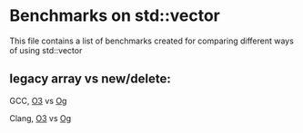 # Benchmarks on std::vector

This file contains a list of benchmarks created for comparing different ways of using std::vector

## legacy array vs new/delete:
GCC, [O3](https://quick-bench.com/q/s4VK2MRg9mV8BOQ1cJ01Z7ptJSg) vs [Og](https://quick-bench.com/q/KkY0OvoL9YDv3Z5hXe0wEZZTwYQ)

Clang, [O3](https://quick-bench.com/q/a0z0UfF_gyIrnDFSs9Msu1Ifd6w) vs [Og](https://quick-bench.com/q/a0z0UfF_gyIrnDFSs9Msu1Ifd6w)

